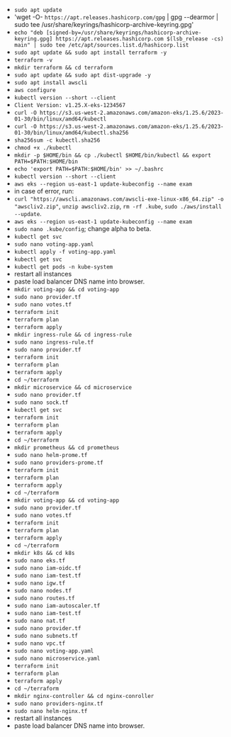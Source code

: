 - `sudo apt update` 
- 'wget -O- `https://apt.releases.hashicorp.com/gpg` | gpg --dearmor | sudo tee /usr/share/keyrings/hashicorp-archive-keyring.gpg'
- `echo "deb [signed-by=/usr/share/keyrings/hashicorp-archive-keyring.gpg] https://apt.releases.hashicorp.com $(lsb_release -cs) main" | sudo tee /etc/apt/sources.list.d/hashicorp.list` 
- `sudo apt update && sudo apt install terraform -y`
- `terraform -v`
- `mkdir terraform && cd terraform` 
- `sudo apt update && sudo apt dist-upgrade -y` 
- `sudo apt install awscli` 
- `aws configure` 
- `kubectl version --short --client` 
- `Client Version: v1.25.X-eks-1234567` 
- `curl -O https://s3.us-west-2.amazonaws.com/amazon-eks/1.25.6/2023-01-30/bin/linux/amd64/kubectl` 
- `curl -O https://s3.us-west-2.amazonaws.com/amazon-eks/1.25.6/2023-01-30/bin/linux/amd64/kubectl.sha256` 
- `sha256sum -c kubectl.sha256` 
- `chmod +x ./kubectl` 
- `mkdir -p $HOME/bin && cp ./kubectl $HOME/bin/kubectl && export PATH=$PATH:$HOME/bin`
- `echo 'export PATH=$PATH:$HOME/bin' >> ~/.bashrc`
- `kubectl version --short --client` 
- `aws eks --region us-east-1 update-kubeconfig --name exam` 
- in case of error, run: 
- `curl "https://awscli.amazonaws.com/awscli-exe-linux-x86_64.zip" -o "awscliv2.zip"`, `unzip awscliv2.zip`, `rm -rf .kube`, `sudo ./aws/install --update`. 
- `aws eks --region us-east-1 update-kubeconfig --name exam` 
- `sudo nano .kube/config`; change alpha to beta. 
- `kubectl get svc`
- `sudo nano voting-app.yaml`
- `kubectl apply -f voting-app.yaml` 
- `kubectl get svc` 
- `kubectl get pods -n kube-system` 
- restart all instances
- paste load balancer DNS name into browser. 
- `mkdir voting-app && cd voting-app` 
- `sudo nano provider.tf` 
- `sudo nano votes.tf` 
- `terraform init` 
- `terraform plan` 
- `terraform apply` 
- `mkdir ingress-rule && cd ingress-rule` 
- `sudo nano ingress-rule.tf`
- `sudo nano provider.tf` 
- `terraform init` 
- `terraform plan` 
- `terraform apply` 
- `cd ~/terraform` 
- `mkdir microservice && cd microservice`
- `sudo nano provider.tf` 
- `sudo nano sock.tf` 
- `kubectl get svc` 
- `terraform init` 
- `terraform plan` 
- `terraform apply` 
- `cd ~/terraform` 
- `mkdir prometheus && cd prometheus` 
- `sudo nano helm-prome.tf` 
- `sudo nano providers-prome.tf` 
- `terraform init` 
- `terraform plan` 
- `terraform apply` 
- `cd ~/terraform` 
- `mkdir voting-app && cd voting-app` 
- `sudo nano provider.tf` 
- `sudo nano votes.tf` 
- `terraform init` 
- `terraform plan` 
- `terraform apply` 
- `cd ~/terraform` 
- `mkdir k8s && cd k8s` 
- `sudo nano eks.tf`
- `sudo nano iam-oidc.tf`
- `sudo nano iam-test.tf`
- `sudo nano igw.tf`
- `sudo nano nodes.tf`
- `sudo nano routes.tf`
- `sudo nano iam-autoscaler.tf`
- `sudo nano iam-test.tf`
- `sudo nano nat.tf`
- `sudo nano provider.tf`
- `sudo nano subnets.tf`
- `sudo nano vpc.tf`
- `sudo nano voting-app.yaml` 
- `sudo nano microservice.yaml` 
- `terraform init` 
- `terraform plan` 
- `terraform apply` 
- `cd ~/terraform` 
- `mkdir nginx-controller && cd nginx-conroller` 
- `sudo nano providers-nginx.tf` 
- `sudo nano helm-nginx.tf` 
- restart all instances
- paste load balancer DNS name into browser. 
